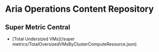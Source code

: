 # Aria Operations Content Repository

## Super Metric Central

- [Total Undersized VMs](/super metrics/TotalOversizedVMsByClusterComputeResource.json)
